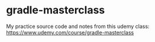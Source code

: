 # gradle-masterclass
My practice source code and notes from this udemy class: https://www.udemy.com/course/gradle-masterclass
